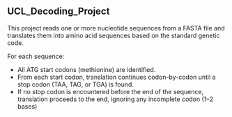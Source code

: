## UCL_Decoding_Project

This project reads one or more nucleotide sequences from a FASTA file and translates them into amino acid sequences based on the standard genetic code.

For each sequence:

- All ATG start codons (methionine) are identified.
- From each start codon, translation continues codon-by-codon until a stop codon (TAA, TAG, or TGA) is found.
- If no stop codon is encountered before the end of the sequence, translation proceeds to the end, ignoring any incomplete codon (1–2 bases)
